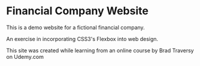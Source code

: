 # Financial Company Website

This is a demo website for a fictional financial company.

An exercise in incorporating CSS3's Flexbox into web design.

This site was created while learning from an online course by Brad Traversy on Udemy.com